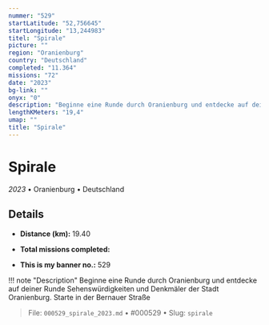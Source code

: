 ```yaml
---
nummer: "529"
startLatitude: "52,756645"
startLongitude: "13,244983"
titel: "Spirale"
picture: ""
region: "Oranienburg"
country: "Deutschland"
completed: "11.364"
missions: "72"
date: "2023"
bg-link: ""
onyx: "0"
description: "Beginne eine Runde durch Oranienburg und entdecke auf deiner Runde Sehenswürdigkeiten und Denkmäler der Stadt Oranienburg. Starte in der Bernauer Straße"
lengthKMeters: "19,4"
umap: ""
title: "Spirale"
---
```

# Spirale

*2023* • Oranienburg • Deutschland



## Details
- **Distance (km):** 19.40

- **Total missions completed:** 
- **This is my banner no.:** 529


!!! note "Description"
    Beginne eine Runde durch Oranienburg und entdecke auf deiner Runde Sehenswürdigkeiten und Denkmäler der Stadt Oranienburg. Starte in der Bernauer Straße




> File: `000529_spirale_2023.md` • #000529 • Slug: `spirale`
